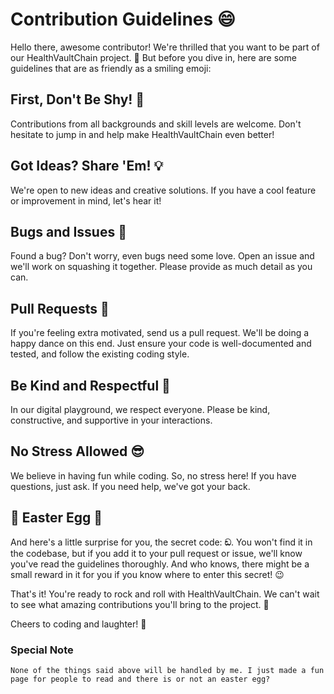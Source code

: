 # Contribution Guidelines 😄

Hello there, awesome contributor! We're thrilled that you want to be part of our HealthVaultChain project. 🎉 But before you dive in, here are some guidelines that are as friendly as a smiling emoji:

## First, Don't Be Shy! 👋

Contributions from all backgrounds and skill levels are welcome. Don't hesitate to jump in and help make HealthVaultChain even better!

## Got Ideas? Share 'Em! 💡

We're open to new ideas and creative solutions. If you have a cool feature or improvement in mind, let's hear it!

## Bugs and Issues 🐞

Found a bug? Don't worry, even bugs need some love. Open an issue and we'll work on squashing it together. Please provide as much detail as you can.

## Pull Requests 🚀

If you're feeling extra motivated, send us a pull request. We'll be doing a happy dance on this end. Just ensure your code is well-documented and tested, and follow the existing coding style.

## Be Kind and Respectful 🤗

In our digital playground, we respect everyone. Please be kind, constructive, and supportive in your interactions.

## No Stress Allowed 😎

We believe in having fun while coding. So, no stress here! If you have questions, just ask. If you need help, we've got your back.

## 🎉 Easter Egg 🥚

And here's a little surprise for you, the secret code: **ඞ**. You won't find it in the codebase, but if you add it to your pull request or issue, we'll know you've read the guidelines thoroughly. And who knows, there might be a small reward in it for you if you know where to enter this secret! 😉

That's it! You're ready to rock and roll with HealthVaultChain. We can't wait to see what amazing contributions you'll bring to the project. 🚀

Cheers to coding and laughter! 🍻
### Special Note
```
None of the things said above will be handled by me. I just made a fun page for people to read and there is or not an easter egg?
```
